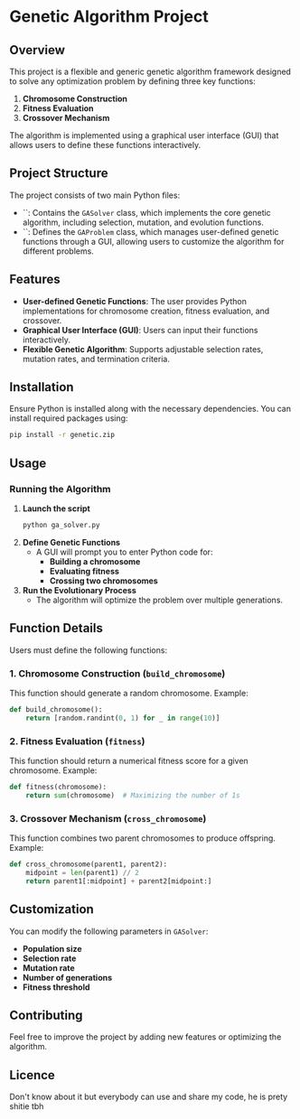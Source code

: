 # Genetic Algorithm Project

## Overview

This project is a flexible and generic genetic algorithm framework designed to solve any optimization problem by defining three key functions:

1. **Chromosome Construction**
2. **Fitness Evaluation**
3. **Crossover Mechanism**

The algorithm is implemented using a graphical user interface (GUI) that allows users to define these functions interactively.

## Project Structure

The project consists of two main Python files:

- ``: Contains the `GASolver` class, which implements the core genetic algorithm, including selection, mutation, and evolution functions.
- ``: Defines the `GAProblem` class, which manages user-defined genetic functions through a GUI, allowing users to customize the algorithm for different problems.

## Features

- **User-defined Genetic Functions**: The user provides Python implementations for chromosome creation, fitness evaluation, and crossover.
- **Graphical User Interface (GUI)**: Users can input their functions interactively.
- **Flexible Genetic Algorithm**: Supports adjustable selection rates, mutation rates, and termination criteria.

## Installation

Ensure Python is installed along with the necessary dependencies. You can install required packages using:

```bash
pip install -r genetic.zip
```

## Usage

### Running the Algorithm

1. **Launch the script**
   ```bash
   python ga_solver.py
   ```
2. **Define Genetic Functions**
   - A GUI will prompt you to enter Python code for:
     - **Building a chromosome**
     - **Evaluating fitness**
     - **Crossing two chromosomes**
3. **Run the Evolutionary Process**
   - The algorithm will optimize the problem over multiple generations.

## Function Details

Users must define the following functions:

### 1. Chromosome Construction (`build_chromosome`)

This function should generate a random chromosome. Example:

```python
def build_chromosome():
    return [random.randint(0, 1) for _ in range(10)]
```

### 2. Fitness Evaluation (`fitness`)

This function should return a numerical fitness score for a given chromosome. Example:

```python
def fitness(chromosome):
    return sum(chromosome)  # Maximizing the number of 1s
```

### 3. Crossover Mechanism (`cross_chromosome`)

This function combines two parent chromosomes to produce offspring. Example:

```python
def cross_chromosome(parent1, parent2):
    midpoint = len(parent1) // 2
    return parent1[:midpoint] + parent2[midpoint:]
```

## Customization

You can modify the following parameters in `GASolver`:

- **Population size**
- **Selection rate**
- **Mutation rate**
- **Number of generations**
- **Fitness threshold**

## Contributing

Feel free to improve the project by adding new features or optimizing the algorithm.

## Licence 

Don't know about it but everybody can use and share my code, he is prety shitie tbh 

